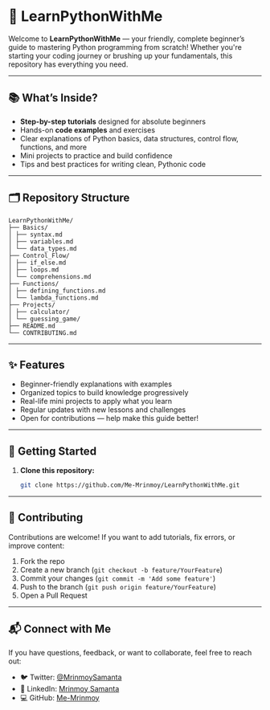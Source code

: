 # 🚀 LearnPythonWithMe

Welcome to **LearnPythonWithMe** — your friendly, complete beginner’s guide to mastering Python programming from scratch! Whether you're starting your coding journey or brushing up your fundamentals, this repository has everything you need.

---

## 📚 What’s Inside?

- **Step-by-step tutorials** designed for absolute beginners
- Hands-on **code examples** and exercises
- Clear explanations of Python basics, data structures, control flow, functions, and more
- Mini projects to practice and build confidence
- Tips and best practices for writing clean, Pythonic code

---

## 🗂️ Repository Structure

```
LearnPythonWithMe/
├── Basics/
│ ├── syntax.md
│ ├── variables.md
│ └── data_types.md
├── Control_Flow/
│ ├── if_else.md
│ ├── loops.md
│ └── comprehensions.md
├── Functions/
│ ├── defining_functions.md
│ └── lambda_functions.md
├── Projects/
│ ├── calculator/
│ └── guessing_game/
├── README.md
└── CONTRIBUTING.md
```

---

## ✨ Features

- Beginner-friendly explanations with examples
- Organized topics to build knowledge progressively
- Real-life mini projects to apply what you learn
- Regular updates with new lessons and challenges
- Open for contributions — help make this guide better!

---

## 🚀 Getting Started

1. **Clone this repository:**

   ```bash
   git clone https://github.com/Me-Mrinmoy/LearnPythonWithMe.git

---

## 🤝 Contributing

Contributions are welcome! If you want to add tutorials, fix errors, or improve content:

1. Fork the repo  
2. Create a new branch (`git checkout -b feature/YourFeature`)  
3. Commit your changes (`git commit -m 'Add some feature'`)  
4. Push to the branch (`git push origin feature/YourFeature`)  
5. Open a Pull Request

---

## 📬 Connect with Me

If you have questions, feedback, or want to collaborate, feel free to reach out:

- 🐦 Twitter: [@MrinmoySamanta](https://twitter.com/MrinmoySamanta)  
- 💼 LinkedIn: [Mrinmoy Samanta](https://www.linkedin.com/in/mrinmoysamanta)  
- 💻 GitHub: [Me-Mrinmoy](https://github.com/Me-Mrinmoy)

